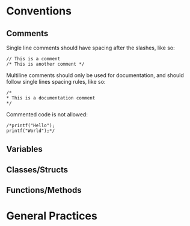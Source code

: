 # Conventions
## Comments
Single line comments should have spacing after the slashes, like so:
```
// This is a comment
/* This is another comment */
```
Multiline comments should only be used for documentation, and should follow single lines spacing rules, like so:
```
/*
* This is a documentation comment
*/
```
Commented code is not allowed:
```
/*printf("Hello");
printf("World");*/
```
## Variables
## Classes/Structs
## Functions/Methods
# General Practices